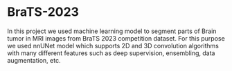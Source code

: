 # BraTS-2023
In this project we used machine learning model to segment parts of Brain tumor in MRI images from BraTS 2023 competition dataset. For this purpose we used nnUNet model which supports 2D and 3D convolution algorithms with many different features such as deep supervision, ensembling, data augmentation, etc.
